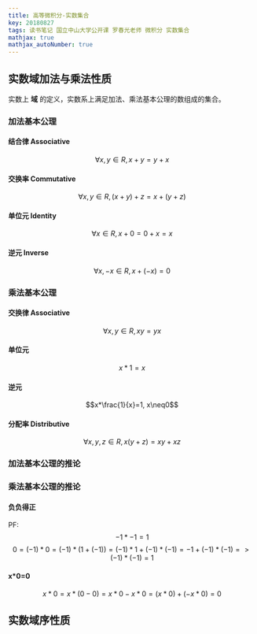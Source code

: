 ```yaml
---
title: 高等微积分-实数集合
key: 20180827
tags: 读书笔记 国立中山大学公开课 罗春光老师 微积分 实数集合 
mathjax: true
mathjax_autoNumber: true
---
```


## 实数域加法与乘法性质
实数上 **域** 的定义，实数系上满足加法、乘法基本公理的数组成的集合。

### 加法基本公理
#### 结合律 Associative

$$\forall x,y \in R, x+y=y+x$$

#### 交换率 Commutative 

$$\forall x,y \in R, (x+y)+z=x+(y+z)$$

#### 单位元 Identity

$$\forall x \in R, x+0=0+x=x$$

#### 逆元 Inverse

$$\forall x,-x \in R, x+(-x)=0$$

### 乘法基本公理
#### 交换律 Associative

$$\forall x,y \in R, xy=yx$$

#### 单位元

$$x*1=x$$

#### 逆元

$$x*\frac{1}{x}=1, x\neq0$$

#### 分配率 Distributive

$$\forall x,y,z \in R, x(y+z)=xy+xz$$

### 加法基本公理的推论
### 乘法基本公理的推论
#### 负负得正

PF: $$-1*-1=1$$
$$
0
=(-1)*0
=(-1)*(1+(-1))
=(-1)*1+(-1)*(-1)
=-1+(-1)*(-1)
=>(-1)*(-1)=1
$$

#### x*0=0

$$x*0
=x*(0-0)
=x*0-x*0
=(x*0)+(-x*0)
=0$$

## 实数域序性质

